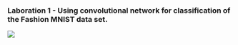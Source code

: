 ### Laboration 1 - Using convolutional network for classification of the Fashion MNIST data set.

![](DeepLearningCourse_UMU/Data_management.png)

